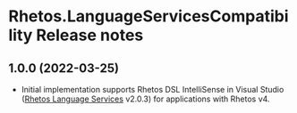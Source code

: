 # Rhetos.LanguageServicesCompatibility Release notes

## 1.0.0 (2022-03-25)

* Initial implementation supports Rhetos DSL IntelliSense in Visual Studio ([Rhetos Language Services](https://github.com/Rhetos/LanguageServices) v2.0.3)
  for applications with Rhetos v4.
